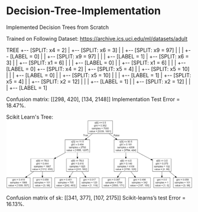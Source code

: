 # Decision-Tree-Implementation
Implemented Decision Trees from Scratch 

Trained on Following Dataset: https://archive.ics.uci.edu/ml/datasets/adult

TREE
+-- [SPLIT: x4 = 2]
|	+-- [SPLIT: x6 = 3]
|	|	+-- [SPLIT: x9 = 97]
|	|	|	+-- [LABEL = 0]
|	|	+-- [SPLIT: x9 = 97]
|	|	|	+-- [LABEL = 1]
|	+-- [SPLIT: x6 = 3]
|	|	+-- [SPLIT: x1 = 6]
|	|	|	+-- [LABEL = 0]
|	|	+-- [SPLIT: x1 = 6]
|	|	|	+-- [LABEL = 0]
+-- [SPLIT: x4 = 2]
|	+-- [SPLIT: x5 = 4]
|	|	+-- [SPLIT: x5 = 10]
|	|	|	+-- [LABEL = 0]
|	|	+-- [SPLIT: x5 = 10]
|	|	|	+-- [LABEL = 1]
|	+-- [SPLIT: x5 = 4]
|	|	+-- [SPLIT: x2 = 12]
|	|	|	+-- [LABEL = 1]
|	|	+-- [SPLIT: x2 = 12]
|	|	|	+-- [LABEL = 1]

Confusion matrix: [[298, 420],
                   [134, 2148]]
Implementation Test Error = 18.47%.

Scikit Learn's Tree:
![Results](results.png)

Confusion matrix of sk: [[341, 377], 
                         [107, 2175]]
Scikit-learns’s test Error = 16.13%.
